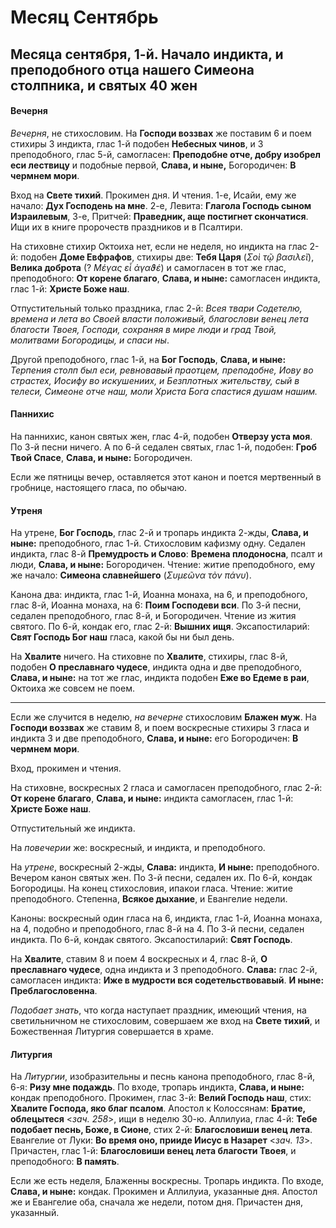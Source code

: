 
# Месяц Сентябрь

## Месяца сентября, 1-й. Начало индикта, и преподобного отца нашего Симеона столпника, и святых 40 жен

#### Вечерня

*Вечерня*, не стихословим. На **Господи воззвах** же поставим 6 и
поем стихиры 3 индикта, глас 1-й подобен **Небесных чинов**,
и 3 преподобного, глас 5-й, самогласен: **Преподобне отче, добру изобрел 
еси лествицу** и подобные первой, **Слава, и ныне,** Богородичен: 
**В чермнем мори**.

Вход на **Свете тихий**. Прокимен дня. И чтения. 1-е, Исайи, ему же начало: 
**Дух Господень на мне**. 2-е, Левита: **Глагола Господь сыном Израилевым**, 
3-е, Притчей: **Праведник, аще постигнет скончатися**. Ищи их в книге 
пророчеств праздников и в Псалтири. 

На стиховне стихир Октоиха нет, если не неделя, но индикта на глас 2-й: 
подобен **Доме Евфрафов**, стихиры две: **Тебя Царя** (*Σοὶ τῷ βασιλεῖ*), 
**Велика доброта** (? *Μέγας εἶ ἀγαϑέ*) и самогласен в тот же глас, преподобного: 
**От корене благаго**, **Слава, и ныне:** самогласен индикта, глас 1-й: 
**Христе Боже наш**.

Отпустительный только праздника, глас 2-й: *Всея твари Содетелю, времена 
и лета во Своей власти положивый, благослови венец лета благости Твоея, 
Господи, сохраняя в мире люди и град Твой, молитвами Богородицы, и спаси ны*. 

Другой преподобного, глас 1-й, на **Бог Господь**, **Слава, и ныне:** *Терпения 
столп был еси, ревновавый праотцем, преподобне, Иову во страстех, Иосифу во 
искушениих, и Безплотных жительству, сый в телеси, Симеоне отче наш, моли 
Христа Бога спастися душам нашим.*

#### Паннихис

На паннихис, канон святых жен, глас 4-й, подобен **Отверзу уста моя**. 
По 3-й песни ничего. А по 6-й седален святых, глас 1-й, подобен: 
**Гроб Твой Спасе**, **Слава, и ныне:** Богородичен.

Если же пятницы вечер, оставляется этот канон и поется мертвенный в гробнице, 
настоящего гласа, по обычаю.

#### Утреня

На утрене, **Бог Господь**, глас 2-й и тропарь индикта 2-жды, **Слава, и ныне:**
преподобного, глас 1-й. Стихословим кафизму одну. Седален индикта, глас 8-й 
**Премудрость и Слово**: **Времена плодоносна**, псалт и люди, **Слава, и ныне:** 
Богородичен. Чтение: житие преподобного, ему же начало: **Симеона славнейшего** 
(*Συμεῶνα τὸν πάνυ*).

Канона два: индикта, глас 1-й, Иоанна монаха, на 6, и преподобного, глас 8-й, 
Иоанна монаха, на 6: **Поим Господеви вси**. По 3-й песни, седален преподобного, 
глас 8-й, и Богородичен. Чтение из жития святого. По 6-й, кондак его, глас 2-й: 
**Вышних ищя**. Эксапостиларий: **Свят Господь Бог наш** гласа, какой бы ни был день.

На **Хвалите** ничего. На стиховне по **Хвалите**, стихиры, глас 8-й, подобен 
**О преславнаго чудесе**, индикта одна и две преподобного, **Слава, и ныне:** 
на тот же глас, индикта подобен **Еже во Едеме в раи**, Октоиха же совсем не 
поем.

---

Если же случится в неделю, *на вечерне* стихословим **Блажен муж**. 
На **Господи воззвах** же ставим 8, и поем воскресные стихиры 3 гласа и 
индикта 3 и две преподобного, **Слава, и ныне:** его Богородичен: 
**В чермнем мори**. 

Вход, прокимен и чтения.

На стиховне, воскресных 2 гласа и самогласен преподобного, глас 2-й: 
**От корене благаго**, **Слава, и ныне:** индикта самогласен, глас 1-й: 
**Христе Боже наш**.

Отпустительный же индикта.

На *повечерии* же: воскресный, и индикта, и преподобного.

На *утрене*, воскресный 2-жды, **Слава:** индикта, **И ныне:** преподобного. 
Вечером канон святых жен. По 3-й песни, седален их. По 6-й, кондак Богородицы. 
На конец стихословия, ипакои гласа. Чтение: житие преподобного. 
Степенна, **Всякое дыхание**, и Евангелие недели. 

Каноны: воскресный один гласа на 6, индикта, глас 1-й, Иоанна монаха, на 4, 
подобно и преподобного, глас 8-й на 4. По 3-й песни, седален индикта. 
По 6-й, кондак святого. Эксапостиларий: **Свят Господь**.

На **Хвалите**, ставим 8 и поем 4 воскресных и 4, глас 8-й, **О преславнаго чудесе**, 
одна индикта и 3 преподобного. **Слава:** глас 2-й, самогласен индикта: **Иже в 
мудрости вся содетельствовавый**. **И ныне: Преблагословенна**.

*Подобает знать*, что когда наступает праздник, имеющий чтения, на светильничном 
не стихословим, совершаем же вход на **Свете тихий**, и Божественная Литургия 
совершается в храме.

#### Литургия

На *Литургии*, изобразительны и песнь канона преподобного, глас 8-й, 6-я: 
**Ризу мне подаждь**. По входе, тропарь индикта, **Слава, и ныне:** кондак 
преподобного. Прокимен, глас 3-й: **Велий Господь наш**, стих: **Хвалите Господа, 
яко благ псалом**. Апостол к Колоссянам: **Братие, облецытеся** <*зач. 258*>, ищи 
в неделю 30-ю. Аллилуиа, глас 4-й: **Тебе подобает песнь, Боже, в Сионе**, 
стих 2-й: **Благословиши венец лета**. Евангелие от Луки: **Во время оно, 
прииде Иисус в Назарет** <*зач. 13*>. 
Причастен, глас 1-й: **Благословиши венец лета благости Твоея**, и преподобного: 
**В память**.

Если же есть неделя, Блаженны воскресны. Тропарь индикта. По входе, **Слава, и ныне:** 
кондак. Прокимен и Аллилуиа, указанные дня. Апостол же и Евангелие оба, сначала же 
недели, потом дня. Причастен дня, указанный.
